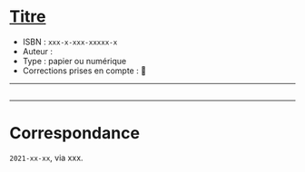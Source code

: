 # [Titre](https://www.goodreads.com/book/show/)
- ISBN : `xxx-x-xxx-xxxxx-x`
- Auteur : 
- Type : papier ou numérique
- Corrections prises en compte : 📝

---

## 

> 

---

# Correspondance

`2021-xx-xx`, via xxx.

> 